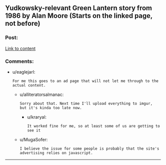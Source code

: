 ## Yudkowsky-relevant Green Lantern story from 1986 by Alan Moore (Starts on the linked page, not before)

### Post:

[Link to content](http://readcomiconline.to/Comic/The-Green-Lantern-Corps/Annual-2?id=106676&readType=0#27)

### Comments:

- u/eaglejarl:
  ```
  For me this goes to an ad page that will not let me through to the actual content.
  ```

  - u/alliteratorsalmanac:
    ```
    Sorry about that. Next time I'll upload everything to imgur, but it's kinda too late now.
    ```

    - u/kraryal:
      ```
      It worked fine for me, so at least some of us are getting to see it
      ```

  - u/MugaSofer:
    ```
    I believe the issue for some people is probably that the site's advertising relies on javascript.
    ```

---

